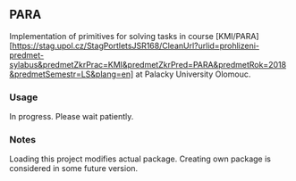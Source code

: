 ## PARA
Implementation of primitives for solving tasks in course 
[KMI/PARA][https://stag.upol.cz/StagPortletsJSR168/CleanUrl?urlid=prohlizeni-predmet-sylabus&predmetZkrPrac=KMI&predmetZkrPred=PARA&predmetRok=2018&predmetSemestr=LS&plang=en]
at Palacky University Olomouc\.

### Usage
In progress. Please wait patiently.

### Notes
Loading this project modifies actual package. Creating own package is considered in some future version.
